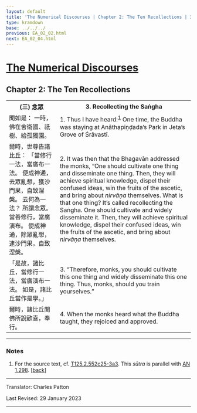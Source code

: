 ```yaml
---
layout: default
title: 'The Numerical Discourses | Chapter 2: The Ten Recollections | 3. Recollecting the Saṅgha'
type: kramdown
base: ../../../
previous: EA_02_02.html
next: EA_02_04.html
---
```


<h1><a href='../index.html'>The Numerical Discourses</a></h1>
<h2>Chapter 2: The Ten Recollections</h2>

<table class="trans">
  <th class='ch'>(三) 念眾</th>
  <th class='en'>3. Recollecting the Saṅgha</th>
  <tr>
    <td class='ch' title='T125.2.552c25'>聞如是： 一時，佛在舍衞國、祇樹、給孤獨園。</td>
    <td id='p1'>1. Thus I have heard:<sup id="ref1"><a href="#n1">1</a></sup> One time, the Buddha was staying at Anāthapiṇḍada’s Park in Jeta’s Grove of Śrāvastī.</td>
  </tr>
  <tr>
    <td class='ch' title='T125.2.552c26'>爾時，世尊告諸比丘： 「當修行一法，當廣布一法。 便成神通，去眾亂想，獲沙門果，自致涅槃。 云何為一法？ 所謂念眾。 當善修行，當廣演布。 便成神通，除眾亂想，逮沙門果，自致涅槃。</td>
    <td id='p2'>2. It was then that the Bhagavān addressed the monks, “One should cultivate one thing and disseminate one thing. Then, they will achieve spiritual knowledge, dispel their confused ideas, win the fruits of the ascetic, and bring about <em>nirvāṇa</em> themselves. What is that one thing? It’s called recollecting the Saṅgha. One should cultivate and widely disseminate it. Then, they will achieve spiritual knowledge, dispel their confused ideas, win the fruits of the ascetic, and bring about <em>nirvāṇa</em> themselves.</td>
  </tr>
  <tr>
    <td class='ch' title='T125.2.553a1'>「是故，諸比丘，當修行一法，當廣演布一法。 如是，諸比丘當作是學。」</td>
    <td id='p3'>3. “Therefore, monks, you should cultivate this one thing and widely disseminate this one thing. Thus, monks, should you train yourselves.”</td>
  </tr>
  <tr>
    <td class='ch' title='T125.2.553a2'>爾時，諸比丘聞佛所說歡喜，奉行。</td>
    <td id='p4'>4. When the monks heard what the Buddha taught, they rejoiced and approved.</td>
  </tr>
</table>

<hr/>

<h3 id="notes">Notes</h3>

<ol class="notes-list">
<li id="n1"><p>For the source text, cf. <a href="https://cbetaonline.dila.edu.tw/zh/T02n0125_p0552c25" target="_blank">T125.2.552c25-3a3</a>. This <em>sūtra</em> is parallel with <a href="https://suttacentral.net/an1.296-305" target="_blank">AN 1.298</a>. [<a href="#ref1">back</a>]</p></li>
</ol>
<hr/>

<p class="translator">Translator: Charles Patton</p>
<p class='revised'>Last Revised: 29 January 2023</p>

<hr/>